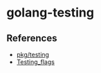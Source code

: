 # golang-testing

## References

* [pkg/testing](https://golang.org/pkg/testing)
* [Testing_flags](https://golang.org/cmd/go/#hdr-Testing_flags)
